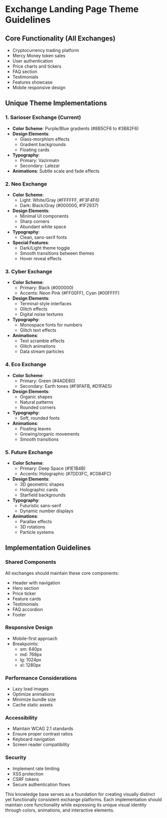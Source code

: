 # Exchange Landing Page Theme Guidelines

## Core Functionality (All Exchanges)
- Cryptocurrency trading platform
- Mercy Money token sales
- User authentication
- Price charts and tickers
- FAQ section
- Testimonials
- Features showcase
- Mobile responsive design

## Unique Theme Implementations

### 1. Sarioser Exchange (Current)
- **Color Scheme**: Purple/Blue gradients (#8B5CF6 to #3B82F6)
- **Design Elements**: 
  - Glass-morphism effects
  - Gradient backgrounds
  - Floating cards
- **Typography**: 
  - Primary: Vazirmatn
  - Secondary: Lalezar
- **Animations**: Subtle scale and fade effects

### 2. Neo Exchange
- **Color Scheme**: 
  - Light: White/Gray (#FFFFFF, #F3F4F6)
  - Dark: Black/Gray (#000000, #1F2937)
- **Design Elements**:
  - Minimal UI components
  - Sharp corners
  - Abundant white space
- **Typography**:
  - Clean, sans-serif fonts
- **Special Features**:
  - Dark/Light theme toggle
  - Smooth transitions between themes
  - Hover reveal effects

### 3. Cyber Exchange
- **Color Scheme**:
  - Primary: Black (#000000)
  - Accents: Neon Pink (#FF00FF), Cyan (#00FFFF)
- **Design Elements**:
  - Terminal-style interfaces
  - Glitch effects
  - Digital noise textures
- **Typography**:
  - Monospace fonts for numbers
  - Glitch text effects
- **Animations**:
  - Text scramble effects
  - Glitch animations
  - Data stream particles

### 4. Eco Exchange
- **Color Scheme**:
  - Primary: Green (#4ADE80)
  - Secondary: Earth tones (#F9FAFB, #D1FAE5)
- **Design Elements**:
  - Organic shapes
  - Natural patterns
  - Rounded corners
- **Typography**:
  - Soft, rounded fonts
- **Animations**:
  - Floating leaves
  - Growing/organic movements
  - Smooth transitions

### 5. Future Exchange
- **Color Scheme**:
  - Primary: Deep Space (#1E1B4B)
  - Accents: Holographic (#7DD3FC, #C084FC)
- **Design Elements**:
  - 3D geometric shapes
  - Holographic cards
  - Starfield backgrounds
- **Typography**:
  - Futuristic sans-serif
  - Dynamic number displays
- **Animations**:
  - Parallax effects
  - 3D rotations
  - Particle systems

## Implementation Guidelines

### Shared Components
All exchanges should maintain these core components:
- Header with navigation
- Hero section
- Price ticker
- Feature cards
- Testimonials
- FAQ accordion
- Footer

### Responsive Design
- Mobile-first approach
- Breakpoints:
  - sm: 640px
  - md: 768px
  - lg: 1024px
  - xl: 1280px

### Performance Considerations
- Lazy load images
- Optimize animations
- Minimize bundle size
- Cache static assets

### Accessibility
- Maintain WCAG 2.1 standards
- Ensure proper contrast ratios
- Keyboard navigation
- Screen reader compatibility

### Security
- Implement rate limiting
- XSS protection
- CSRF tokens
- Secure authentication flows

This knowledge base serves as a foundation for creating visually distinct yet functionally consistent exchange platforms. Each implementation should maintain core functionality while expressing its unique visual identity through colors, animations, and interactive elements.